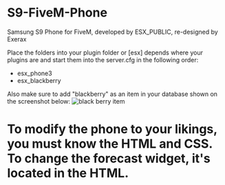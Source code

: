 # S9-FiveM-Phone
Samsung S9 Phone for FiveM, developed by ESX_PUBLIC, re-designed by Exerax

Place the folders into your plugin folder or [esx] depends where your plugins are and start them into the server.cfg in the following order:

* esx_phone3
* esx_blackberry

Also make sure to add "blackberry" as an item in your database shown on the screenshot below:
![black berry item](https://i.imgur.com/QYFD8m8.png)
# To modify the phone to your likings, you must know the HTML and CSS. To change the forecast widget, it's located in the HTML.
